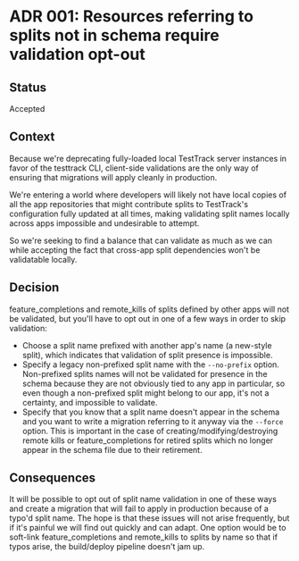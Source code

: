 # ADR 001: Resources referring to splits not in schema require validation opt-out

## Status

Accepted

## Context

Because we're deprecating fully-loaded local TestTrack server instances
in favor of the testtrack CLI, client-side validations are the only way
of ensuring that migrations will apply cleanly in production.

We're entering a world where developers will likely not have local
copies of all the app repositories that might contribute splits to
TestTrack's configuration fully updated at all times, making validating
split names locally across apps impossible and undesirable to attempt.

So we're seeking to find a balance that can validate as much as we can
while accepting the fact that cross-app split dependencies won't be
validatable locally.

## Decision

feature_completions and remote_kills of splits defined by other apps
will not be validated, but you'll have to opt out in one of a few ways
in order to skip validation:

* Choose a split name prefixed with another app's name (a new-style
  split), which indicates that validation of split presence is
impossible.
* Specify a legacy non-prefixed split name with the `--no-prefix`
  option.  Non-prefixed splits names will not be validated for presence
in the schema because they are not obviously tied to any app in
particular, so even though a non-prefixed split might belong to our app,
it's not a certainty, and impossible to validate.
* Specify that you know that a split name doesn't appear in the schema
  and you want to write a migration referring to it anyway via the
`--force` option. This is important in the case of
creating/modifying/destroying remote kills or feature_completions for
retired splits which no longer appear in the schema file due to their
retirement.

## Consequences

It will be possible to opt out of split name validation in one of these
ways and create a migration that will fail to apply in production
because of a typo'd split name. The hope is that these issues will not
arise frequently, but if it's painful we will find out quickly and can
adapt. One option would be to soft-link feature_completions and
remote_kills to splits by name so that if typos arise, the build/deploy
pipeline doesn't jam up.
